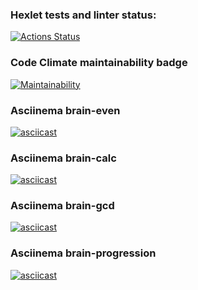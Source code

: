 ### Hexlet tests and linter status:

[![Actions Status](https://github.com/onlydisco/frontend-project-44/workflows/hexlet-check/badge.svg)](https://github.com/onlydisco/frontend-project-44/actions)

### Code Climate maintainability badge

[![Maintainability](https://api.codeclimate.com/v1/badges/16e3545ae126c7533e7a/maintainability)](https://codeclimate.com/github/onlydisco/frontend-project-44/maintainability)

### Asciinema brain-even

[![asciicast](https://asciinema.org/a/520919.svg)](https://asciinema.org/a/520919)

### Asciinema brain-calc

[![asciicast](https://asciinema.org/a/525397.svg)](https://asciinema.org/a/525397)

### Asciinema brain-gcd

[![asciicast](https://asciinema.org/a/525662.svg)](https://asciinema.org/a/525662)

### Asciinema brain-progression

[![asciicast](https://asciinema.org/a/526130.svg)](https://asciinema.org/a/526130)
